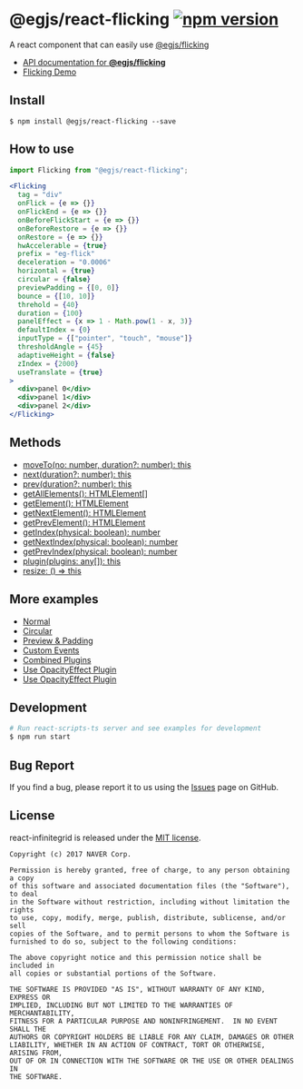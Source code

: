 # @egjs/react-flicking [![npm version](https://badge.fury.io/js/%40egjs%2Freact-flicking.svg)](https://badge.fury.io/js/%40egjs%2Freact-flicking)


A react component that can easily use [@egjs/flicking](https://github.com/naver/egjs-flicking)

* [API documentation for **@egjs/flicking**](https://naver.github.io/egjs-flicking/release/latest/doc/)
* [Flicking Demo](https://codesandbox.io/s/l7j2r37vp7)

## Install
```
$ npm install @egjs/react-flicking --save
```

## How to use
```jsx
import Flicking from "@egjs/react-flicking";

<Flicking
  tag = "div"
  onFlick = {e => {}}
  onFlickEnd = {e => {}}
  onBeforeFlickStart = {e => {}}
  onBeforeRestore = {e => {}}
  onRestore = {e => {}}
  hwAccelerable = {true}
  prefix = "eg-flick"
  deceleration = "0.0006"
  horizontal = {true}
  circular = {false}
  previewPadding = {[0, 0]}
  bounce = {[10, 10]}
  threhold = {40}
  duration = {100}
  panelEffect = {x => 1 - Math.pow(1 - x, 3)}
  defaultIndex = {0}
  inputType = {["pointer", "touch", "mouse"]}
  thresholdAngle = {45}
  adaptiveHeight = {false}
  zIndex = {2000}
  useTranslate = {true}
>
  <div>panel 0</div>
  <div>panel 1</div>
  <div>panel 2</div>
</Flicking>
```
## Methods
* [moveTo(no: number, duration?: number): this](https://naver.github.io/egjs-flicking/release/latest/doc/eg.Flicking.html#moveTo)
* [next(duration?: number): this](https://naver.github.io/egjs-flicking/release/latest/doc/eg.Flicking.html#next)
* [prev(duration?: number): this](https://naver.github.io/egjs-flicking/release/latest/doc/eg.Flicking.html#prev)
* [getAllElements(): HTMLElement[]](https://naver.github.io/egjs-flicking/release/latest/doc/eg.Flicking.html#getAllElements)
* [getElement(): HTMLElement](https://naver.github.io/egjs-flicking/release/latest/doc/eg.Flicking.html#getElement)
* [getNextElement(): HTMLElement](https://naver.github.io/egjs-flicking/release/latest/doc/eg.Flicking.html#getNextElement)
* [getPrevElement(): HTMLElement](https://naver.github.io/egjs-flicking/release/latest/doc/eg.Flicking.html#getPrevElement)
* [getIndex(physical: boolean): number](https://naver.github.io/egjs-flicking/release/latest/doc/eg.Flicking.html#getIndex)
* [getNextIndex(physical: boolean): number](https://naver.github.io/egjs-flicking/release/latest/doc/eg.Flicking.html#getNextIndex)
* [getPrevIndex(physical: boolean): number](https://naver.github.io/egjs-flicking/release/latest/doc/eg.Flicking.html#getPrevIndex)
* [plugin(plugins: any[]): this](https://naver.github.io/egjs-flicking/release/latest/doc/eg.Flicking.html#plugin)
* [resize: () => this](https://naver.github.io/egjs-flicking/release/latest/doc/eg.Flicking.html#resize)


## More examples
* [Normal](https://github.com/naver/egjs-flicking/tree/master/packages/react-flicking/src/normal.tsx)
* [Circular](https://github.com/naver/egjs-flicking/tree/master/packages/react-flicking/src/circular.tsx)
* [Preview & Padding](https://github.com/naver/egjs-flicking/tree/master/packages/react-flicking/src/preview.tsx)
* [Custom Events](https://github.com/naver/egjs-flicking/tree/master/packages/react-flicking/src/customevents.tsx)
* [Combined Plugins](https://github.com/naver/egjs-flicking/tree/master/packages/react-flicking/src/combined.tsx)
* [Use OpacityEffect Plugin](https://github.com/naver/egjs-flicking/tree/master/packages/react-flicking/src/OpacityEffect.tsx)
* [Use OpacityEffect Plugin](https://github.com/naver/egjs-flicking/tree/master/packages/react-flicking/src/ParallaxEffect.tsx)
## Development

```sh
# Run react-scripts-ts server and see examples for development
$ npm run start
```

## Bug Report

If you find a bug, please report it to us using the [Issues](https://github.com/naver/egjs-flicking/issues) page on GitHub.


## License
react-infinitegrid is released under the [MIT license](https://github.com/naver/egjs-flicking/blob/master/LICENSE).


```
Copyright (c) 2017 NAVER Corp.

Permission is hereby granted, free of charge, to any person obtaining a copy
of this software and associated documentation files (the "Software"), to deal
in the Software without restriction, including without limitation the rights
to use, copy, modify, merge, publish, distribute, sublicense, and/or sell
copies of the Software, and to permit persons to whom the Software is
furnished to do so, subject to the following conditions:

The above copyright notice and this permission notice shall be included in
all copies or substantial portions of the Software.

THE SOFTWARE IS PROVIDED "AS IS", WITHOUT WARRANTY OF ANY KIND, EXPRESS OR
IMPLIED, INCLUDING BUT NOT LIMITED TO THE WARRANTIES OF MERCHANTABILITY,
FITNESS FOR A PARTICULAR PURPOSE AND NONINFRINGEMENT.  IN NO EVENT SHALL THE
AUTHORS OR COPYRIGHT HOLDERS BE LIABLE FOR ANY CLAIM, DAMAGES OR OTHER
LIABILITY, WHETHER IN AN ACTION OF CONTRACT, TORT OR OTHERWISE, ARISING FROM,
OUT OF OR IN CONNECTION WITH THE SOFTWARE OR THE USE OR OTHER DEALINGS IN
THE SOFTWARE.
```